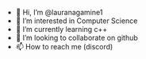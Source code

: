 - 👋 Hi, I’m @lauranagamine1
- 👀 I’m interested in Computer Science
- 🌱 I’m currently learning c++
- 💞️ I’m looking to collaborate on github
- 📫 How to reach me (discord)

<!---
lauranagamine1/lauranagamine1 is a ✨ special ✨ repository because its `README.md` (this file) appears on your GitHub profile.
You can click the Preview link to take a look at your changes.
--->
